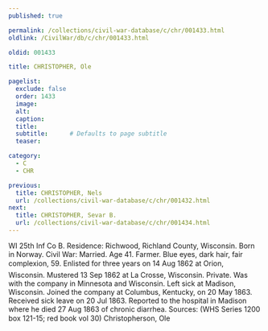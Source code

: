 ```yaml
---
published: true

permalink: /collections/civil-war-database/c/chr/001433.html
oldlink: /CivilWar/db/c/chr/001433.html

oldid: 001433

title: CHRISTOPHER, Ole

pagelist:
  exclude: false
  order: 1433
  image: 
  alt:
  caption:
  title:
  subtitle:      # Defaults to page subtitle
  teaser:

category: 
  - C 
  - CHR

previous:
  title: CHRISTOPHER, Nels
  url: /collections/civil-war-database/c/chr/001432.html  
next:
  title: CHRISTOPHER, Sevar B.
  url: /collections/civil-war-database/c/chr/001434.html   
---
```

WI 25th Inf Co B. Residence: Richwood, Richland County, Wisconsin. Born in Norway. Civil War: Married. Age 41. Farmer. Blue eyes, dark hair, fair complexion, 5&#146;9&#148;. Enlisted for three years on 14 Aug 1862 at Orion, Wisconsin. Mustered 13 Sep 1862 at La Crosse, Wisconsin. Private. Was with the company in Minnesota and Wisconsin. Left sick at Madison, Wisconsin. Joined the company at Columbus, Kentucky, on 20 May 1863. Received sick leave on 20 Jul 1863. Reported to the hospital in Madison where he died 27 Aug 1863 of chronic diarrhea. Sources: (WHS Series 1200 box 121-15; red book vol 30) &#147;Christopherson, Ole&#148;